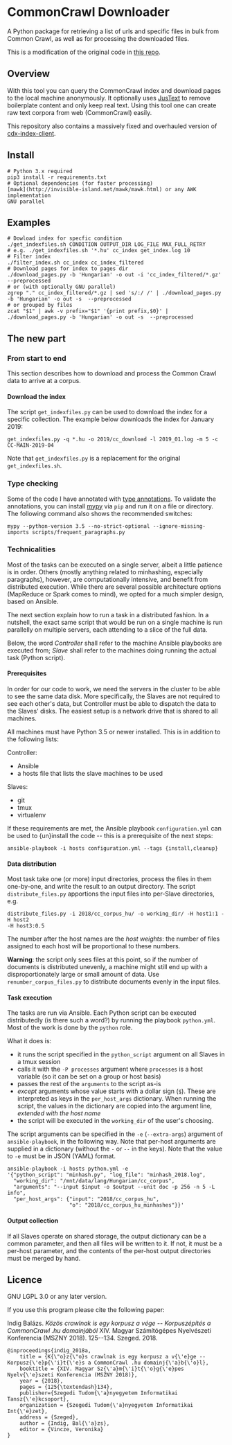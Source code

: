 # CommonCrawl Downloader

A Python package for retrieving a list of urls and specific files in bulk from Common Crawl, as well as for processing the downloaded files.

This is a modification of the original code in [this repo](https://github.com/ppke-nlpg/commoncrawl-downloader).

## Overview

With this tool you can query the CommonCrawl index and download pages to the local machine anonymously.
It optionally uses [JusText](http://corpus.tools/wiki/Justext) to remove boilerplate content and only keep real text.
Using this tool one can create raw text corpora from web (CommonCrawl) easily.

This repository also contains a massively fixed and overhauled version of [cdx-index-client](https://github.com/ikreymer/cdx-index-client/tree/1ae1301ae4fb8416f10bed97d4c7c96ba5ab4dc7).

## Install
    
    # Python 3.x required
    pip3 install -r requirements.txt
    # Optional dependencies (for faster processing)
    [mawk](http://invisible-island.net/mawk/mawk.html) or any AWK implementation
    GNU parallel

## Examples
    # Dowload index for specfic condition
    ./get_indexfiles.sh CONDITION OUTPUT_DIR LOG_FILE MAX_FULL_RETRY
    # e.g. ./get_indexfiles.sh '*.hu' cc_index get_index.log 10
    # Filter index
    ./filter_index.sh cc_index cc_index_filtered
    # Download pages for index to pages dir
    ./download_pages.py -b 'Hungarian' -o out -i 'cc_index_filtered/*.gz' --preprocessed
    # or (with optionally GNU parallel)
    zgrep "." cc_index_filtered/*.gz | sed 's/:/ /' | ./download_pages.py -b 'Hungarian' -o out -s  --preprocessed
    # or grouped by files
    zcat "$1" | awk -v prefix="$1" '{print prefix,$0}' | ./download_pages.py -b 'Hungarian' -o out -s  --preprocessed

## The new part

### From start to end

This section describes how to download and process the Common Crawl data to
arrive at a corpus.

#### Download the index

The script `get_indexfiles.py` can be used to download the index for a
specific collection. The example below downloads the index for January 2019:
```
get_indexfiles.py -q *.hu -o 2019/cc_download -l 2019_01.log -m 5 -c CC-MAIN-2019-04
```

Note that `get_indexfiles.py` is a replacement for the original
`get_indexfiles.sh`.

### Type checking

Some of the code I have annotated with
[type annotations](https://docs.python.org/3/library/typing.html). To validate
the annotations, you can install [mypy](http://mypy-lang.org/) via `pip` and
run it on a file or directory. The following command also shows the recommended
switches:
```
mypy --python-version 3.5 --no-strict-optional --ignore-missing-imports scripts/frequent_paragraphs.py
```

### Technicalities

Most of the tasks can be executed on a single server, albeit a little patience
is in order. Others (mostly anything related to minhashing, especially
paragraphs), however, are computationally intensive, and benefit from
distributed execution. While there are several possible architecture options
(MapReduce or Spark comes to mind), we opted for a much simpler design, based
on Ansible.

The next section explain how to run a task in a distributed fashion. In a
nutshell, the exact same script that would be run on a single machine is run
parallelly on multiple servers, each attending to a slice of the full data.

Below, the word _Controller_ shall refer to the machine Ansible playbooks are
executed from; _Slave_ shall refer to the machines doing running the actual
task (Python script).

#### Prerequisites

In order for our code to work, we need the servers in the cluster to be able
to see the same data disk. More specifically, the Slaves are not required to
see each other's data, but Controller must be able to dispatch the data to
the Slaves' disks. The easiest setup is a network drive that is shared to all
machines.

All machines must have Python 3.5 or newer installed. This is in addition to the
following lists:

Controller:
- Ansible
- a hosts file that lists the slave machines to be used

Slaves:
- git
- tmux
- virtualenv

If these requirements are met, the Ansible playbook `configuration.yml` can be
used to {un}install the code -- this is a prerequisite of the next steps:
```
ansible-playbook -i hosts configuration.yml --tags {install,cleanup}
```

#### Data distribution

Most task take one (or more) input directories, process the files in them
one-by-one, and write the result to an output directory. The script
`distribute_files.py` apportions the input files into per-Slave directories,
e.g.
```
distribute_files.py -i 2018/cc_corpus_hu/ -o working_dir/ -H host1:1 -H host2
-H host3:0.5
```
The number after the host names are the _host weights_: the number of files
assigned to each host will be proportional to these numbers.

**Warning**: the script only sees files at this point, so if the number of
documents is distributed unevenly, a machine might still end up with a
disproportionately large or small amount of data. Use `renumber_corpus_files.py`
to distribute documents evenly in the input files.

#### Task execution

The tasks are run via Ansible. Each Python script can be executed distributedly
(is there such a word?) by running the playbook `python.yml`. Most of the work
is done by the `python` role.

What it does is:
- it runs the script specified in the `python_script` argument on all Slaves in
a tmux session
- calls it with the `-P processes` argument where `processes` is a host variable
(so it can be set on a group or host basis)
- passes the rest of the `arguments` to the script as-is
- _except_ arguments whose value starts with a dollar sign (`$`). These are
interpreted as keys in the `per_host_args` dictionary. When running the script,
the values in the dictionary are copied into the argument line, _extended with
the host name_
- the script will be executed in the `working_dir` of the user's choosing.

The script arguments can be specified in the `-e` (`--extra-args`) argument of
`ansible-playbook`, in the following way. Note that per-host arguments are
supplied in a dictionary (without the `-` or `--` in the keys).
Note that the value to `-e` must be in JSON (YAML) format.

```
ansible-playbook -i hosts python.yml -e
'{"python_script": "minhash.py", "log_file": "minhash_2018.log",
  "working_dir": "/mnt/data/lang/Hungarian/cc_corpus",
  "arguments": "--input $input -o $output --unit doc -p 256 -n 5 -L info",
  "per_host_args": {"input": "2018/cc_corpus_hu",
                    "o": "2018/cc_corpus_hu_minhashes"}}'
```

#### Output collection

If all Slaves operate on shared storage, the output dictionary can be a
common parameter, and then all files will be written to it. If not, it must be
a per-host parameter, and the contents of the per-host output directories must
be merged by hand.

## Licence

GNU LGPL 3.0 or any later version.

If you use this program please cite the following paper:

Indig Balázs. _Közös crawlnak is egy korpusz a vége -- Korpuszépítés a CommonCrawl .hu domainjából_ XIV. Magyar Számítógépes Nyelvészeti Konferencia (MSZNY 2018). 125--134. Szeged. 2018.

    @inproceedings{indig_2018a,
        title = {K{\"o}z{\"o}s crawlnak is egy korpusz a v{\'e}ge -- Korpusz{\'e}p{\'i}t{\'e}s a CommonCrawl .hu domainj{\'a}b{\'o}l},
        booktitle = {XIV. Magyar Sz{\'a}m{\'i}t{\'o}g{\'e}pes Nyelv{\'e}szeti Konferencia (MSZNY 2018)},
        year = {2018},
        pages = {125{\textendash}134},
        publisher={Szegedi Tudom{\'a}nyegyetem Informatikai Tansz{\'e}kcsoport},
        organization = {Szegedi Tudom{\'a}nyegyetem Informatikai Int{\'e}zet},
        address = {Szeged},
        author = {Indig, Bal{\'a}zs},
        editor = {Vincze, Veronika}
    }
